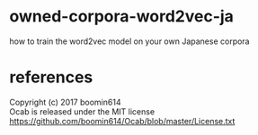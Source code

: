 # owned-corpora-word2vec-ja
how to train the word2vec model on your own Japanese corpora

# references
Copyright (c) 2017 boomin614  
Ocab is released under the MIT license  
https://github.com/boomin614/Ocab/blob/master/License.txt
